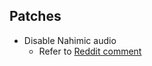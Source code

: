 ## Patches 

- Disable Nahimic audio
    - Refer to [Reddit comment](https://www.reddit.com/r/playnite/comments/vwf5vc/comment/ifq6rrt/?utm_source=share&utm_medium=web3x&utm_name=web3xcss&utm_term=1&utm_content=share_button)

